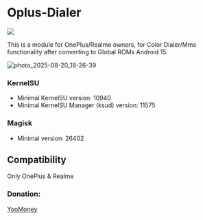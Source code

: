 # Oplus-Dialer
<a href="https://t.me/OnePlus_11_12_13"><img src="https://img.shields.io/badge/Telegram-Channel-blue?longCache=true&style=flat"></a>

This is a module for OnePlus/Realme owners, for Color Dialer/Mms functionality after converting to Global ROMs Android 15.

![photo_2025-08-20_18-26-39](https://github.com/user-attachments/assets/f6be615a-a8fe-422a-a4dd-9c9a9e807129)

### KernelSU

+ Minimal KernelSU version: 10940
+ Minimal KernelSU Manager (ksud) version: 11575

### Magisk

+ Minimal version: 26402

## Compatibility
Only OnePlus & Realme

### Donation:
[YooMoney](https://yoomoney.ru/to/4100117733642486)
